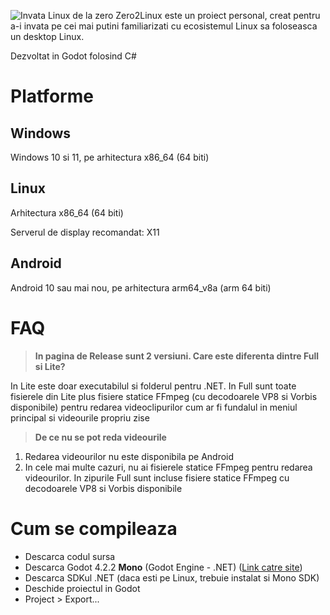 ![Invata Linux de la zero](https://github.com/BTF2021/Zero2Linux/blob/unstable/githubassets/Banner.gif)
Zero2Linux este un proiect personal, creat pentru a-i invata pe cei mai putini familiarizati cu ecosistemul Linux sa foloseasca un desktop Linux.

Dezvoltat in Godot folosind C#

# Platforme
## Windows

  Windows 10 si 11, pe arhitectura x86_64 (64 biti)
## Linux

  Arhitectura x86_64 (64 biti)

  Serverul de display recomandat: X11

## Android

  Android 10 sau mai nou, pe arhitectura arm64_v8a (arm 64 biti)

# FAQ
> **In pagina de Release sunt 2 versiuni. Care este diferenta dintre Full si Lite?**

  In Lite este doar executabilul si folderul pentru .NET. In Full sunt toate fisierele din Lite plus fisiere statice FFmpeg (cu decodoarele VP8 si Vorbis disponibile)
  pentru redarea videoclipurilor cum ar fi fundalul in meniul principal si videourile propriu zise
> **De ce nu se pot reda videourile**

  1. Redarea videourilor nu este disponibila pe Android
  2. In cele mai multe cazuri, nu ai fisierele statice FFmpeg pentru redarea videourilor.
  In zipurile Full sunt incluse fisiere statice FFmpeg cu decodoarele VP8 si Vorbis disponibile

# Cum se compileaza
- Descarca codul sursa
- Descarca Godot 4.2.2 **Mono** (Godot Engine - .NET) ([Link catre site](https://godotengine.org/download))
- Descarca SDKul .NET (daca esti pe Linux, trebuie instalat si Mono SDK)
- Deschide proiectul in Godot
- Project > Export...
